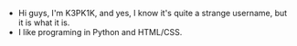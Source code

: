 - Hi guys, I'm K3PK1K, and yes, I know it's quite a strange username, but it is what it is.
- I like programing in Python and HTML/CSS.
